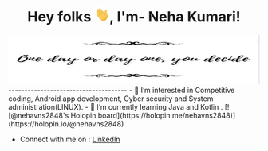 <h1 align="center">Hey folks <img src = "https://github.com/NehaVns/NehaVns/blob/main/Hi.gif" width = "30" height = "30"/>, I'm- Neha Kumari!</h1>

<img src = https://github.com/NehaVns/NehaVns/blob/main/BrandDesign.png width = "100%" height = "100"/>
-------------------------------------
- 👀 I’m interested in Competitive coding, Android app development, Cyber security and System administration(LINUX).
- 🌱 I’m currently learning Java and Kotlin .
[![@nehavns2848's Holopin board](https://holopin.me/nehavns2848)](https://holopin.io/@nehavns2848)

- Connect with me on : [LinkedIn](https://www.linkedin.com/in/nehakumari7202/)

<!---
NehaVns/NehaVns is a ✨ special ✨ repository because its `README.md` (this file) appears on your GitHub profile.
You can click the Preview link to take a look at your changes.
--->
